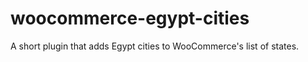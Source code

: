 woocommerce-egypt-cities
========================

A short plugin that adds Egypt cities to WooCommerce's list of states.
